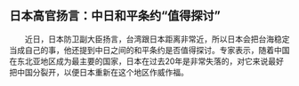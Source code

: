 ## 日本高官扬言：中日和平条约“值得探讨”
　　近日，日本防卫副大臣扬言，台湾跟日本距离非常近，所以日本会把台海稳定当成自己的事，他还提到中日之间的和平条约是否值得探讨。专家表示，随着中国在东北亚地区成为最主要的国家，日本在过去20年是非常失落的，对它来说最好把中国分裂开，以便日本重新在这个地区作威作福。

